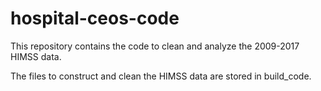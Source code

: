 # hospital-ceos-code
This repository contains the code to clean and analyze the 2009-2017 HIMSS data.

The files to construct and clean the HIMSS data are stored in build_code.
